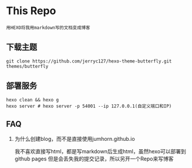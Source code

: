 # This Repo

    用HEXO将我用markdown写的文档变成博客

## 下载主题
    
```shell
git clone https://github.com/jerryc127/hexo-theme-butterfly.git themes/butterfly
```

## 部署服务
```shell
hexo clean && hexo g
hexo server # hexo server -p 54001 --ip 127.0.0.1(自定义端口和IP)
```

## FAQ

1. 为什么创建blog，而不是直接使用jumhorn.github.io

    我不喜欢直接写html，都是写markdown后生成html，虽然hexo可以部署到github pages
    但是会丢失我的提交记录，所以另开一个Repo来写博客